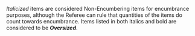 *Italicized* items are considered Non-Encumbering items for encumbrance purposes, although the Referee can rule that quantities of the items do count towards encumbrance. Items listed in both italics and bold are considered to be ***Oversized***.